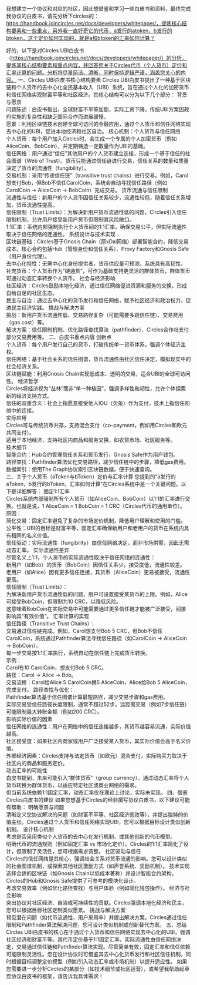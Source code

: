 我想建立一个协议和对应的社区，因此想借鉴和学习一些白皮书和资料，最终完成我协议的白皮书，请先分析下circles的：https://handbook.joincircles.net/docs/developers/whitepaper/，提炼核心结构要素和一些重点，另外我一直好奇它的代币，a发行的atoken，b发行的btoken，这个定价如何实现的，就是a和btoken的汇率如何计算？


好的，以下是对Circles UBI白皮书（https://handbook.joincircles.net/docs/developers/whitepaper/）的分析，提炼其核心结构要素和重点内容，并回答您关于Circles代币（个人货币）定价和汇率计算的问题。分析将尽量简洁、清晰，同时保持逻辑严谨，涵盖您关心的内容。
一、Circles UBI白皮书核心结构要素
Circles UBI白皮书提出了一种基于区块链和个人货币的去中心化全民基本收入（UBI）系统，旨在通过个人化的加密货币和信任网络实现财富平等和社区经济。其核心结构可以分为以下几个部分：
背景与愿景  
问题陈述：白皮书指出，全球财富不平等加剧，实际工资下降，传统UBI方案因政府实施的复杂性和缺乏国际合作而进展缓慢。  
愿景：利用区块链技术创建全球可访问的金融应用，通过个人货币和信任网络实现去中心化的UBI，促进本地经济和社区自治。
核心机制：个人货币与信任网络  
个人货币：每个用户加入Circles时，会生成一个专属的个人加密货币（例如AliceCoin、BobCoin），并定期铸造一定数量作为UBI的基础。  
信任网络：用户通过“信任”其他用户的个人货币建立连接，形成一个基于信任的社会图谱（Web of Trust）。货币只能通过信任链进行交易，信任关系的数量和质量决定了货币的流通性（fungibility）。  
交易机制：采用“传递信任链”（transitive trust chains）进行交易。例如，Carol想支付Bob，但Bob不信任CarolCoin，系统会自动寻找信任路径（例如CarolCoin → AliceCoin → BobCoin）完成交易。
货币流通与信任限制  
流通性与信任：新用户的个人货币因信任关系较少，流通性较低，随着信任关系增加，货币流通性提高。  
信任限制（Trust Limits）：为解决新用户货币流通性低的问题，Circles引入信任限制机制，允许用户接受新用户货币但限制其风险敞口。  
1:1汇率：系统内部强制执行个人货币间的1:1汇率，确保交易公平，但实际流通性取决于信任网络的连通性。
系统设计与技术实现  
区块链基础：Circles基于Gnosis Chain（原xDai网络）部署智能合约，降低交易成本。核心合约包括Hub（管理身份和信任关系）、Proxy Factory和Gnosis Safe（用户身份代理）。  
去中心化特性：无需中心化身份提供者，货币供应量可预测，系统具有高韧性。  
补充货币：个人货币作为“硬通货”，可作为基础支持更灵活的群体货币，群体货币可通过动态汇率转换个人货币。
社会与经济影响  
社区经济：Circles鼓励本地化经济，通过信任网络促进资源和服务的交换，形成自给自足的社区生态。  
民主与自治：通过去中心化的货币发行和信任网络，赋予社区经济和政治权力，促进民主经济实践。
挑战与解决方案  
挑战：新用户货币流通性低、交易路径复杂（可能需要多跳信任链）、交易费用（gas cost）等。  
解决方案：信任限制机制、优化路径查找算法（pathfinder）、Circles合作社支付部分交易费用等。
二、白皮书重点内容
创新点  
个人货币：每个用户发行自己的货币，打破传统单一货币体系，强调个体经济主权。  
信任网络：基于社会关系的信任图谱，货币流通性由社区信任决定，模拟现实中的社会经济关系。  
区块链赋能：利用Gnosis Chain实现低成本、透明的交易，适合UBI的全球可访问性。
经济哲学  
Circles将经济视为“丛林”而非“单一种植园”，强调多样性和韧性，允许个体探索新的经济支持方式。  
信任的双重含义：社会上指愿意接受他人IOU（欠条）作为支付，技术上指信任网络中的连接。  
实际应用  
Circles可与传统货币共存，支持混合支付（co-payment，例如用Circles和欧元共同支付）。  
适用于本地经济，支持社区内商品和服务交换，如农贸市场、社区服务等。  
技术细节  
智能合约：Hub合约管理信任关系和货币发行，Gnosis Safe作为用户钱包。  
路径查找：Pathfinder算法优化交易路径，减少信任链中的步骤，降低gas费用。  
数据索引：使用The Graph协议索引区块链数据，便于快速查询。  
三、关于个人货币（aToken与bToken）定价与汇率计算
您提到的“a发行的aToken，b发行的bToken，汇率如何计算”在Circles系统中是一个关键问题。以下是详细解答：
固定1:1汇率  
Circles系统内部强制所有个人货币（如AliceCoin、BobCoin）以1:1的汇率进行交换。也就是说，1 AliceCoin = 1 BobCoin = 1 CRC（Circles代币的通用单位）。  
原因：  
简化交易：固定汇率避免了复杂的市场定价机制，降低用户理解和使用的门槛。  
公平性：UBI的目标是财富平等，固定汇率确保新用户和老用户的货币在系统内具有相同的名义价值。  
信任驱动：实际流通性（fungibility）由信任网络决定，而非市场供需，因此无需动态汇率。
实际流通性差异  
尽管名义上1:1，个人货币的实际流通性取决于信任网络的连通性：  
新用户（如Bob）的货币（BobCoin）因信任关系少，接受度低，流通性较差。  
老用户（如Alice）因有更多信任连接，其货币（AliceCoin）更易被接受，流通性更高。  
信任限制（Trust Limits）：  
为解决新用户货币流通性低的问题，用户可设置接受某货币的上限。例如，Alice可接受BobCoin，但限制为10 CRC，以降低风险。  
这意味着BobCoin在实际交易中可能需要通过更多信任链才能被广泛接受，间接影响其“有效价值”。
汇率计算的实现  
信任路径（Transitive Trust Chains）：  
交易通过信任链完成。例如，Carol想支付Bob 5 CRC，但Bob不信任CarolCoin，系统通过Pathfinder算法寻找信任路径（如CarolCoin → AliceCoin → BobCoin）。  
每一步交易按1:1汇率执行，系统自动在信任链上完成货币转换。  
示例：  
Carol有10 CarolCoin，想支付Bob 5 CRC。  
路径：Carol → Alice → Bob。  
交易流程：Carol给Alice 5 CarolCoin换5 AliceCoin，Alice给Bob 5 AliceCoin，完成支付。
路径查找与优化：  
Pathfinder算法基于信任图谱计算最短路径，减少交易步骤和gas费用。  
实际交易受信任路径长度限制，通常不超过52步，远距离交易（例如7步信任链）可能限制最大转账金额（例如200 CRC）。  
影响实际价值的因素  
信任网络的连通性：用户在网络中的信任连接越多，其货币越容易流通，实际价值越高。  
社区接受度：如果社区内商家或用户广泛接受某人货币，其实际价值会高于名义价值。  
外部经济因素：Circles支持与法定货币（如欧元）混合支付，实际购买力取决于社区内的商品和服务定价。  
动态汇率的可能性  
白皮书提到，未来可能引入“群体货币”（group currency），通过动态汇率将个人货币转换为群体货币，以适应特定社区或商业网络的需求。  
但当前系统依赖1:1固定汇率，动态汇率仅在理论上讨论，实际未实现。
四、借鉴Circles白皮书的建议
如果您想基于Circles的经验撰写协议白皮书，以下建议可能有帮助：
明确愿景与问题  
清晰定义您协议解决的问题（如财富不平等、社区经济低效等），并提出独特的价值主张。Circles通过个人货币和信任网络实现UBI，您可以根据目标设计类似创新机制。
设计核心机制  
考虑是否采用类似个人货币的去中心化发行机制，或其他创新的代币模型。  
明确代币的流通规则（例如固定汇率 vs 市场化定价）。Circles的1:1汇率简化了设计，但限制了灵活性，您可根据需求调整。
社区驱动与信任  
Circles的信任网络是其核心，强调社会关系对货币流通的影响。您可以设计类似的社会图谱机制，或探索其他社区激励方式（如声誉系统、奖励机制）。
技术实现  
选择合适的区块链（如Gnosis Chain以低成本著称）并设计智能合约架构。Circles的Hub和Gnosis Safe提供了可参考的模块化设计。  
考虑交易效率（例如优化路径查找）与用户体验（例如简化钱包操作）。
经济与社会影响  
突出协议对社区经济、自治或可持续性的贡献。Circles强调本地化经济和民主，您可以根据目标社区定制类似愿景。
挑战与解决方案  
预见潜在问题（如代币流通性、用户采用率）并提出解决方案。Circles通过信任限制和Pathfinder算法解决问题，您可设计类似机制或创新替代方案。
五、总结
Circles UBI白皮书的核心在于通过个人货币和信任网络实现去中心化的UBI，强调社区经济和财富平等。其代币定价基于1:1固定汇率，实际流通性由信任网络决定，交易通过信任链和Pathfinder算法实现。尽管简单有效，固定汇率和信任依赖可能限制灵活性。您在设计协议时可借鉴其去中心化货币发行和社区信任机制，同时根据目标调整定价模型（例如引入动态汇率或市场机制）以提升适应性。
如果您需要进一步分析Circles的某部分（如技术细节或社区运营），或希望我帮助起草您协议白皮书的框架，请告诉我具体需求！